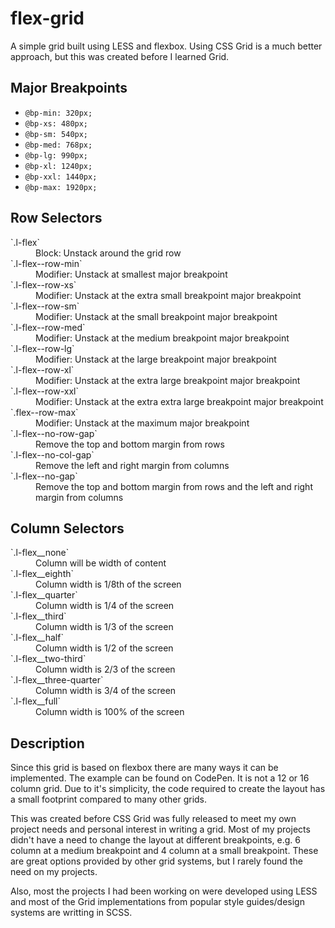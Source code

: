 # flex-grid

A simple grid built using LESS and flexbox. Using CSS Grid is a much better approach, but this was created before I learned Grid.

## Major Breakpoints

- `@bp-min: 320px;`
- `@bp-xs: 480px;`
- `@bp-sm: 540px;`
- `@bp-med: 768px;`
- `@bp-lg: 990px;`
- `@bp-xl: 1240px;`
- `@bp-xxl: 1440px;`
- `@bp-max: 1920px;`

## Row Selectors

<dl>
  <dt>`.l-flex`</dt>
  <dd>Block: Unstack around the grid row</dd>

  <dt>`.l-flex--row-min`</dt>
  <dd>Modifier: Unstack at smallest major breakpoint</dd>

  <dt>`.l-flex--row-xs`</dt>
  <dd>Modifier: Unstack at the extra small breakpoint major breakpoint</dd>

  <dt>`.l-flex--row-sm`</dt>
  <dd>Modifier: Unstack at the small breakpoint major breakpoint</dd>

  <dt>`.l-flex--row-med`</dt>
  <dd>Modifier: Unstack at the medium breakpoint major breakpoint</dd>

  <dt>`.l-flex--row-lg`</dt>
  <dd>Modifier: Unstack at the large breakpoint major breakpoint</dd>

  <dt>`.l-flex--row-xl`</dt>
  <dd>Modifier: Unstack at the extra large breakpoint major breakpoint</dd>

  <dt>`.l-flex--row-xxl`</dt>
  <dd>Modifier: Unstack at the extra extra large breakpoint major breakpoint</dd>

  <dt>`.flex--row-max`</dt>
  <dd>Modifier: Unstack at the maximum major breakpoint</dd>

  <dt>`.l-flex--no-row-gap`</dt>
  <dd>Remove the top and bottom margin from rows</dd>

  <dt>`.l-flex--no-col-gap`</dt>
  <dd>Remove the left and right margin from columns</dd>

  <dt>`.l-flex--no-gap`</dt>
  <dd>Remove the top and bottom margin from rows and the left and right margin from columns</dd>
</dl>

## Column Selectors

<dl>
  <dt>`.l-flex__none`</dt>
  <dd>Column will be width of content</dd>

  <dt>`.l-flex__eighth`</dt>
  <dd>Column width is 1/8th of the screen</dd>

  <dt>`.l-flex__quarter`</dt>
  <dd>Column width is 1/4 of the screen</dd>

  <dt>`.l-flex__third`</dt>
  <dd>Column width is 1/3 of the screen</dd>

  <dt>`.l-flex__half`</dt>
  <dd>Column width is 1/2 of the screen</dd>

  <dt>`.l-flex__two-third`</dt>
  <dd>Column width is 2/3 of the screen</dd>

  <dt>`.l-flex__three-quarter`</dt>
  <dd>Column width is 3/4 of the screen</dd>

  <dt>`.l-flex__full`</dt>
  <dd>Column width is 100% of the screen</dd>
</dl>

## Description

Since this grid is based on flexbox there are many ways it can be implemented. The example can be found on CodePen. It is not a 12 or 16 column grid. Due to it's simplicity, the code required to create the layout has a small footprint compared to many other grids.

This was created before CSS Grid was fully released to meet my own project needs and personal interest in writing a grid. Most of my projects didn't have a need to change the layout at different breakpoints, e.g. 6 column at a medium breakpoint and 4 column at a small breakpoint. These are great options provided by other grid systems, but I rarely found the need on my projects.

Also, most the projects I had been working on were developed using LESS and most of the Grid implementations from popular style guides/design systems are writting in SCSS.
